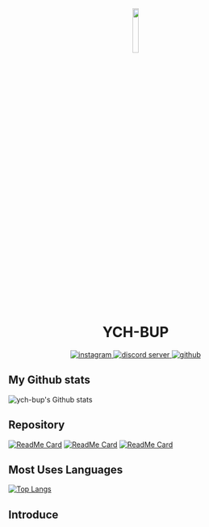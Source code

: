 <div align=center>
  <img src="https://images-ext-2.discordapp.net/external/ZeNU7OTsjrcFlY_Cbe1plfLI4QmZW1CErPlZJgiiAas/%3Fsize%3D1024/https/cdn.discordapp.com/avatars/602011789408075777/b78b9e350f53ec13ab899a1e8a6bdfe7.png?width=502&height=502" width="15%" height="15%">
  <h1>YCH-BUP</h1>
  <p align="center">
    <a href="https://www.instagram.com/ych.bup">
      <img src="https://img.shields.io/badge/instagram-ych.bup-red?logo=instagram&style=flat-square" alt="instagram">
    </a>
    <a href="https://discord.gg/3EHWced">
      <img src="https://img.shields.io/badge/server-Test Server-7289d9?logo=discord&style=flat-square" alt="discord server">
    </a>
    <a href="https://github.com/ych-bup">
      <img src="https://img.shields.io/badge/github-ych--bup-black?logo=github&style=flat-square" alt="github">
    </a>
  </p>
</div>

## My Github stats

![ych-bup's Github stats](https://github-readme-stats.vercel.app/api?username=ych-bup&show_icons=true&theme=tokyonight)&nbsp;

## Repository

[![ReadMe Card](https://github-readme-stats.vercel.app/api/pin/?username=ych-bup&repo=Ich.BOT&bg_color=000&text_color=fff)](https://github.com/ych-bup/Ich.BOT)
[![ReadMe Card](https://github-readme-stats.vercel.app/api/pin/?username=ych-bup&repo=moon-phase&bg_color=000&text_color=fff)](https://github.com/ych-bup/moon-phase)
[![ReadMe Card](https://github-readme-stats.vercel.app/api/pin/?username=ych-bup&repo=Ich-DOCS&bg_color=000&text_color=fff)](https://github.com/ych-bup/Ich-DOCS)

## Most Uses Languages

[![Top Langs](https://github-readme-stats.vercel.app/api/top-langs/?username=ych-bup&langs_count=8&bg_color=000&text_color=fff)](https://github.com/ych-bup/Ich.BOT)

## Introduce

